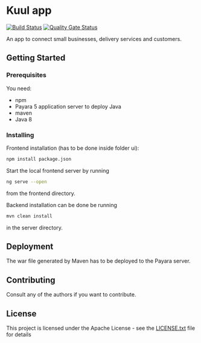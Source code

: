 # Kuul app

[![Build Status](https://travis-ci.com/Kuul-Development/kuul-app.svg?branch=master)](https://travis-ci.com/Kuul-Development/kuul-app)
[![Quality Gate Status](https://sonarcloud.io/api/project_badges/measure?project=Kuul-Development_kuul-app&metric=alert_status)](https://sonarcloud.io/dashboard?id=Kuul-Development_kuul-app)

An app to connect small businesses, delivery services and customers.

## Getting Started

### Prerequisites

You need:
- npm 
- Payara 5 application server to deploy Java
- maven
- Java 8

### Installing

Frontend installation (has to be done inside folder ui):
```sh
npm install package.json
```
Start the local frontend server by running 
```sh
ng serve --open
```
from the frontend directory.

Backend installation can be done be running
```sh
mvn clean install
```
in the server directory. 

## Deployment
The war file generated by Maven has to be deployed to the Payara server.

## Contributing
Consult any of the authors if you want to contribute.

## License
This project is licensed under the Apache License - see the [LICENSE.txt](LICENSE.txt) file for details

